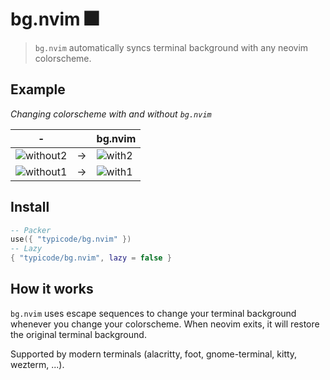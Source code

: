 # bg.nvim 🎆

> `bg.nvim` automatically syncs terminal background with any neovim colorscheme.

## Example

_Changing colorscheme with and without `bg.nvim`_

| -                                                                                                                 | | bg.nvim                                                                                                        |
| ----------------------------------------------------------------------------------------------------------------- | --- | -------------------------------------------------------------------------------------------------------------- |
| ![without2](https://user-images.githubusercontent.com/5502029/211707779-f2ca5cc8-7b0f-4644-ad07-2f1faccf38b7.png) | → | ![with2](https://user-images.githubusercontent.com/5502029/211707792-ab1230ad-85b4-4b29-b956-25e5aebaa5bb.png) |
| ![without1](https://user-images.githubusercontent.com/5502029/211707727-5713022d-93bc-4795-beb1-ede0d4b86839.png) | → | ![with1](https://user-images.githubusercontent.com/5502029/211707740-aceadea4-a710-4f88-9975-0244d6ef1eda.png) |


## Install

```lua
-- Packer
use({ "typicode/bg.nvim" })
-- Lazy
{ "typicode/bg.nvim", lazy = false }
```

## How it works

`bg.nvim` uses escape sequences to change your terminal background whenever you change your colorscheme. When neovim exits, it will restore the original terminal background.

Supported by modern terminals (alacritty, foot, gnome-terminal, kitty, wezterm, ...).
